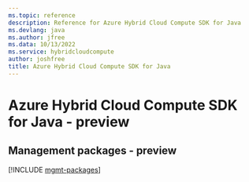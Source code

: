 ```yaml
---
ms.topic: reference
description: Reference for Azure Hybrid Cloud Compute SDK for Java
ms.devlang: java
ms.author: jfree
ms.data: 10/13/2022
ms.service: hybridcloudcompute
author: joshfree
title: Azure Hybrid Cloud Compute SDK for Java
---
```

# Azure Hybrid Cloud Compute SDK for Java - preview

## Management packages - preview
[!INCLUDE [mgmt-packages](hybrid-cloud-compute-mgmt-index.md)]